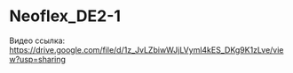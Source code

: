 # Neoflex_DE2-1

Видео ссылка: https://drive.google.com/file/d/1z_JvLZbiwWJjLVyml4kES_DKg9K1zLve/view?usp=sharing